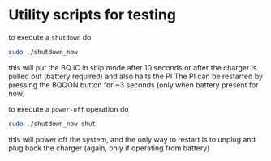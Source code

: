 # Utility scripts for testing

to execute a `shutdown`  do
```bash
sudo ./shutdown_now
```
this will put the BQ IC in ship mode after 10 seconds or after the
charger is pulled out (battery required)  and also halts the PI
The PI can be restarted by pressing the BQQON button for ~3 seconds
(only when battery present for now)

to execute a `power-off` operation do
```bash
sudo ./shutdown_now shut
```
this will power off the system, and the only way to restart is to unplug and plug back 
the charger (again, only if operating from battery)
